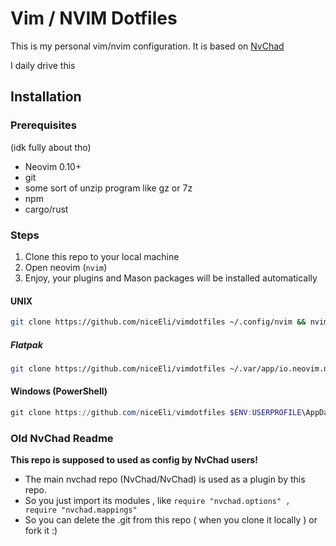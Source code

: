# Vim / NVIM Dotfiles

This is my personal vim/nvim configuration. It is based on [NvChad](https://nvchad.com)

I daily drive this

## Installation

### Prerequisites

(idk fully about tho)
- Neovim 0.10+
- git
- some sort of unzip program like gz or 7z
- npm
- cargo/rust

### Steps

1. Clone this repo to your local machine
2. Open neovim (`nvim`)
3. Enjoy, your plugins and Mason packages will be installed automatically

#### UNIX

```bash
git clone https://github.com/niceEli/vimdotfiles ~/.config/nvim && nvim
```
##### Flatpak

```bash
git clone https://github.com/niceEli/vimdotfiles ~/.var/app/io.neovim.nvim/config/nvim && flatpak run io.neovim.nvim
```

#### Windows (PowerShell)

```powershell
git clone https://github.com/niceEli/vimdotfiles $ENV:USERPROFILE\AppData\Local\nvim && nvim
```

### Old NvChad Readme
**This repo is supposed to used as config by NvChad users!**

- The main nvchad repo (NvChad/NvChad) is used as a plugin by this repo.
- So you just import its modules , like `require "nvchad.options" , require "nvchad.mappings"`
- So you can delete the .git from this repo ( when you clone it locally ) or fork it :)
